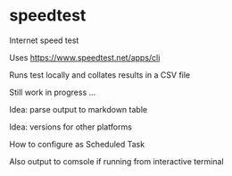 # speedtest
Internet speed test

Uses https://www.speedtest.net/apps/cli

Runs test locally and collates results in a CSV file



Still work in progress ...

Idea: parse output to markdown table

Idea: versions for other platforms

How to configure as Scheduled Task

Also output to comsole if running from interactive terminal

